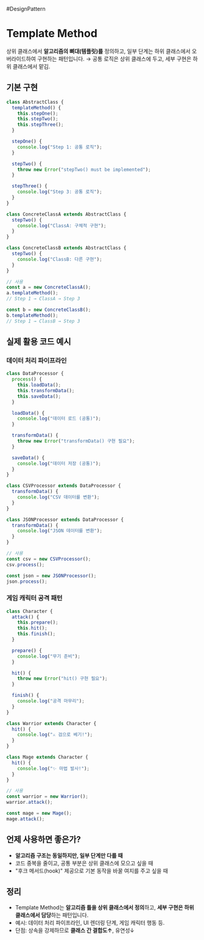 #DesignPattern 

# Template Method

상위 클래스에서 **알고리즘의 뼈대(템플릿)를** 정의하고, 일부 단계는 하위 클래스에서 오버라이드하여 구현하는 패턴입니다.
→ 공통 로직은 상위 클래스에 두고, 세부 구현은 하위 클래스에서 맡김.

## 기본 구현

```js
class AbstractClass {
  templateMethod() {
    this.stepOne();
    this.stepTwo();
    this.stepThree();
  }

  stepOne() {
    console.log("Step 1: 공통 로직");
  }

  stepTwo() {
    throw new Error("stepTwo() must be implemented");
  }

  stepThree() {
    console.log("Step 3: 공통 로직");
  }
}

class ConcreteClassA extends AbstractClass {
  stepTwo() {
    console.log("ClassA: 구체적 구현");
  }
}

class ConcreteClassB extends AbstractClass {
  stepTwo() {
    console.log("ClassB: 다른 구현");
  }
}

// 사용
const a = new ConcreteClassA();
a.templateMethod();
// Step 1 → ClassA → Step 3

const b = new ConcreteClassB();
b.templateMethod();
// Step 1 → ClassB → Step 3
```

## 실제 활용 코드 예시

### 데이터 처리 파이프라인

```js
class DataProcessor {
  process() {
    this.loadData();
    this.transformData();
    this.saveData();
  }

  loadData() {
    console.log("데이터 로드 (공통)");
  }

  transformData() {
    throw new Error("transformData() 구현 필요");
  }

  saveData() {
    console.log("데이터 저장 (공통)");
  }
}

class CSVProcessor extends DataProcessor {
  transformData() {
    console.log("CSV 데이터를 변환");
  }
}

class JSONProcessor extends DataProcessor {
  transformData() {
    console.log("JSON 데이터를 변환");
  }
}

// 사용
const csv = new CSVProcessor();
csv.process();

const json = new JSONProcessor();
json.process();
```

### 게임 캐릭터 공격 패턴

```js
class Character {
  attack() {
    this.prepare();
    this.hit();
    this.finish();
  }

  prepare() {
    console.log("무기 준비");
  }

  hit() {
    throw new Error("hit() 구현 필요");
  }

  finish() {
    console.log("공격 마무리");
  }
}

class Warrior extends Character {
  hit() {
    console.log("⚔️ 검으로 베기!");
  }
}

class Mage extends Character {
  hit() {
    console.log("✨ 마법 발사!");
  }
}

// 사용
const warrior = new Warrior();
warrior.attack();

const mage = new Mage();
mage.attack();
```

## 언제 사용하면 좋은가?

- **알고리즘 구조는 동일하지만, 일부 단계만 다를 때**
- 코드 중복을 줄이고, 공통 부분은 상위 클래스에 모으고 싶을 때
- "후크 메서드(hook)" 제공으로 기본 동작을 바꿀 여지를 주고 싶을 때

## 정리

- Template Method는 **알고리즘 틀을 상위 클래스에서 정의**하고,  **세부 구현은 하위 클래스에서 담당**하는 패턴입니다.
- 예시: 데이터 처리 파이프라인, UI 렌더링 단계, 게임 캐릭터 행동 등.
- 단점: 상속을 강제하므로 **클래스 간 결합도↑**, 유연성↓

